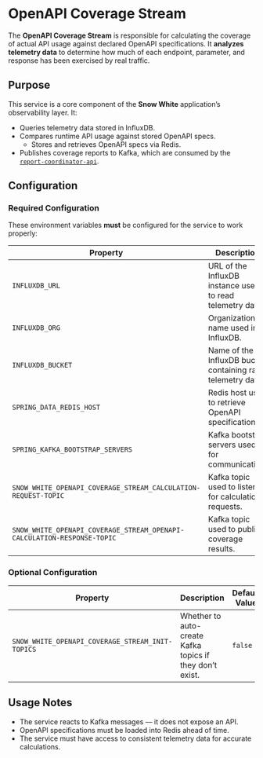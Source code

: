 # OpenAPI Coverage Stream

The **OpenAPI Coverage Stream** is responsible for calculating the coverage of actual API usage against declared OpenAPI specifications.
It **analyzes telemetry data** to determine how much of each endpoint, parameter, and response has been exercised by real traffic.

## Purpose

This service is a core component of the **Snow White** application’s observability layer. It:

- Queries telemetry data stored in InfluxDB.
- Compares runtime API usage against stored OpenAPI specs.
  - Stores and retrieves OpenAPI specs via Redis.
- Publishes coverage reports to Kafka, which are consumed by the [`report-coordinator-api`](../report-coordinator-api).

## Configuration

### Required Configuration

These environment variables **must** be configured for the service to work properly:

| Property                                                                | Description                                                | Example Value                             |
| ----------------------------------------------------------------------- | ---------------------------------------------------------- | ----------------------------------------- |
| `INFLUXDB_URL`                                                          | URL of the InfluxDB instance used to read telemetry data.  | `http://influxdb:8086`                    |
| `INFLUXDB_ORG`                                                          | Organization name used in InfluxDB.                        | `snow-white`                              |
| `INFLUXDB_BUCKET`                                                       | Name of the InfluxDB bucket containing raw telemetry data. | `raw-data`                                |
| `SPRING_DATA_REDIS_HOST`                                                | Redis host used to retrieve OpenAPI specifications.        | `redis`                                   |
| `SPRING_KAFKA_BOOTSTRAP_SERVERS`                                        | Kafka bootstrap servers used for communication.            | `kafka:9094`                              |
| `SNOW_WHITE_OPENAPI_COVERAGE_STREAM_CALCULATION-REQUEST-TOPIC`          | Kafka topic used to listen for calculation requests.       | `snow-white-calculation-request`          |
| `SNOW_WHITE_OPENAPI_COVERAGE_STREAM_OPENAPI-CALCULATION-RESPONSE-TOPIC` | Kafka topic used to publish coverage results.              | `snow-white-openapi-calculation-response` |

### Optional Configuration

| Property                                         | Description                                              | Default Value |
| ------------------------------------------------ | -------------------------------------------------------- | ------------- |
| `SNOW_WHITE_OPENAPI_COVERAGE_STREAM_INIT-TOPICS` | Whether to auto-create Kafka topics if they don’t exist. | `false`       |

## Usage Notes

- The service reacts to Kafka messages — it does not expose an API.
- OpenAPI specifications must be loaded into Redis ahead of time.
- The service must have access to consistent telemetry data for accurate calculations.
